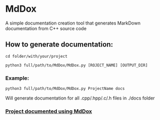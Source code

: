 # MdDox
A simple documentation creation tool that generates MarkDown documentation from C++ source code

## How to generate documentation:
`cd folder/with/your/project`

`python3 full/path/to/MdDox/MdDox.py [ROJECT_NAME] [OUTPUT_DIR]`
### Example:
`python3 full/path/to/MdDox/MdDox.py ProjectName docs`

Will generate documentation for all .cpp/.hpp/.c/.h files in ./docs folder

### [Project documented using MdDox](https://github.com/DangeL187/AdvancedDesktop/blob/main/docs/Documentation.md)
